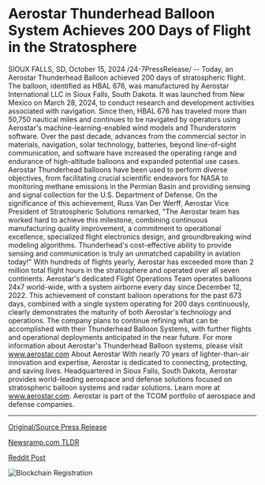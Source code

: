 # Aerostar Thunderhead Balloon System Achieves 200 Days of Flight in the Stratosphere

SIOUX FALLS, SD, October 15, 2024 /24-7PressRelease/ -- Today, an Aerostar Thunderhead Balloon achieved 200 days of stratospheric flight. The balloon, identified as HBAL 676, was manufactured by Aerostar International LLC in Sioux Falls, South Dakota. It was launched from New Mexico on March 28, 2024, to conduct research and development activities associated with navigation. Since then, HBAL 676 has traveled more than 50,750 nautical miles and continues to be navigated by operators using Aerostar's machine-learning-enabled wind models and Thunderstorm software.  Over the past decade, advances from the commercial sector in materials, navigation, solar technology, batteries, beyond line-of-sight communication, and software have increased the operating range and endurance of high-altitude balloons and expanded potential use cases. Aerostar Thunderhead balloons have been used to perform diverse objectives, from facilitating crucial scientific endeavors for NASA to monitoring methane emissions in the Permian Basin and providing sensing and signal collection for the U.S. Department of Defense.  On the significance of this achievement, Russ Van Der Werff, Aerostar Vice President of Stratospheric Solutions remarked, "The Aerostar team has worked hard to achieve this milestone, combining continuous manufacturing quality improvement, a commitment to operational excellence, specialized flight electronics design, and groundbreaking wind modeling algorithms. Thunderhead's cost-effective ability to provide sensing and communication is truly an unmatched capability in aviation today!"   With hundreds of flights yearly, Aerostar has exceeded more than 2 million total flight hours in the stratosphere and operated over all seven continents. Aerostar's dedicated Flight Operations Team operates balloons 24x7 world-wide, with a system airborne every day since December 12, 2022. This achievement of constant balloon operations for the past 673 days, combined with a single system operating for 200 days continuously, clearly demonstrates the maturity of both Aerostar's technology and operations.  The company plans to continue refining what can be accomplished with their Thunderhead Balloon Systems, with further flights and operational deployments anticipated in the near future. For more information about Aerostar's Thunderhead Balloon systems, please visit www.aerostar.com  About Aerostar  With nearly 70 years of lighter-than-air innovation and expertise, Aerostar is dedicated to connecting, protecting, and saving lives. Headquartered in Sioux Falls, South Dakota, Aerostar provides world-leading aerospace and defense solutions focused on stratospheric balloon systems and radar solutions. Learn more at www.aerostar.com. Aerostar is part of the TCOM portfolio of aerospace and defense companies. 

---

[Original/Source Press Release](https://www.24-7pressrelease.com/press-release/515259/aerostar-thunderhead-balloon-system-achieves-200-days-of-flight-in-the-stratosphere)
                    

[Newsramp.com TLDR](https://newsramp.com/curated-news/aerostar-s-thunderhead-balloon-achieves-200-days-of-stratospheric-flight/69ee2d2221423e687a090d19a91249e9) 

 



[Reddit Post](https://www.reddit.com/r/newsramp/comments/1g422dp/aerostars_thunderhead_balloon_achieves_200_days/) 



![Blockchain Registration](https://cdn.newsramp.app/24-7PressRelease/qrcode/2410/15/chip6q7W.webp)